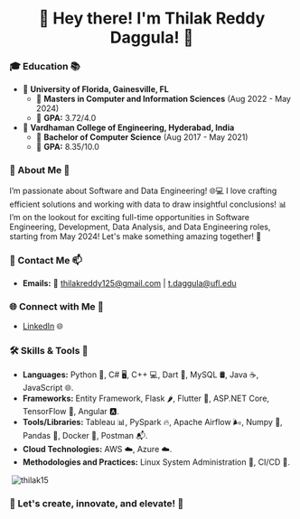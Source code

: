 <h1 align="center">👋 Hey there! I'm Thilak Reddy Daggula! 🚀</h1>

### 🎓 Education 📚
- 🏫 **University of Florida, Gainesville, FL** 
   - 📘 **Masters in Computer and Information Sciences** (Aug 2022 - May 2024)
   - 🌟 **GPA:** 3.72/4.0
- 🏫 **Vardhaman College of Engineering, Hyderabad, India**
   - 📘 **Bachelor of Computer Science** (Aug 2017 - May 2021)
   - 🌟 **GPA:** 8.35/10.0
   
### 💬 About Me 🌟
I’m passionate about Software and Data Engineering! 🌐💻 I love crafting efficient solutions and working with data to draw insightful conclusions! 📊 I’m on the lookout for exciting full-time opportunities in Software Engineering, Development, Data Analysis, and Data Engineering roles, starting from May 2024! Let's make something amazing together! 🌟

### 💌 Contact Me 📫
- **Emails:** 📧 thilakreddy125@gmail.com | t.daggula@ufl.edu

### 🌐 Connect with Me 🤝
- [LinkedIn](https://www.linkedin.com/in/daggula-thilak-reddy/) 🌐

### 🛠️ Skills & Tools 🔧
- **Languages:** Python 🐍, C# 🖥️, C++ 💻, Dart 🎯, MySQL 🛢️, Java ☕, JavaScript 🌐.
- **Frameworks:** Entity Framework, Flask 🌶️, Flutter 🦋, ASP.NET Core, TensorFlow 🧠, Angular 🅰️.
- **Tools/Libraries:** Tableau 📊, PySpark 🔥, Apache Airflow 🌬️, Numpy 🧮, Pandas 🐼, Docker 🐳, Postman 📬.
- **Cloud Technologies:** AWS ☁️, Azure ☁️.
- **Methodologies and Practices:** Linux System Administration 🐧, CI/CD 🔄.

<p>&nbsp;<img align="center" src="https://github-readme-stats.vercel.app/api?username=thilak15&show_icons=true&locale=en" alt="thilak15" /></p>

### 🌱 Let's create, innovate, and elevate! 🚀
